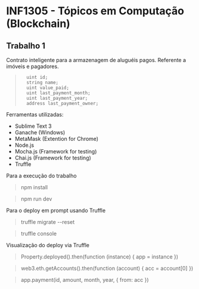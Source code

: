 # INF1305 - Tópicos em Computação (Blockchain)

## Trabalho 1

Contrato inteligente para a armazenagem de aluguéis pagos. Referente a imóveis e pagadores.
>		uint id;
>		string name;
>		uint value_paid;
>		uint last_payment_month;
>		uint last_payment_year;
>		address last_payment_owner;

Ferramentas utilizadas:
- Sublime Text 3
- Ganache (Windows)
- MetaMask (Extention for Chrome)
- Node.js
- Mocha.js (Framework for testing)
- Chai.js (Framework for testing)
- Truffle

Para a execução do trabalho
> npm install

> npm run dev

Para o deploy em prompt usando Truffle
> truffle migrate --reset

> truffle console

Visualização do deploy via Truffle
> Property.deployed().then(function (instance) { app = instance })

> web3.eth.getAccounts().then(function (account) { acc = account[0] })

> app.payment(id, amount, month, year, { from: acc })
